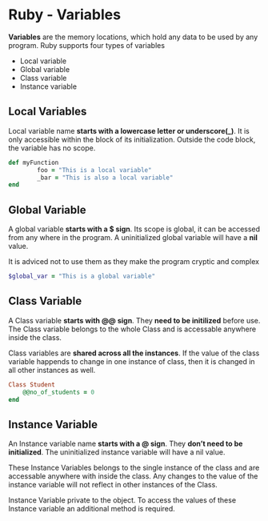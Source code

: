 # Ruby - Variables

**Variables** are the memory locations, which hold any data to be used by any program. Ruby supports four types of variables

- Local variable
- Global variable
- Class variable
- Instance variable

## Local Variables

Local variable name **starts with a lowercase letter or underscore(_)**. It is only accessible within the block of its initialization. Outside the code block, the variable has no scope. 

```ruby
def myFunction
		foo = "This is a local variable"
		_bar = "This is also a local variable"
end
```

## Global Variable

A global variable **starts with a $ sign**. Its scope is global, it can be accessed from any where in the program. A uninitialized global variable will have a **nil** value. 

It is adviced not to use them as they make the program cryptic and complex

```ruby
$global_var = "This is a global variable"
```

## Class Variable

A Class variable **starts with @@ sign**. They **need to be initilized** before use. The Class variable belongs to the whole Class and is accessable anywhere inside the class. 

Class variables are **shared across all the instances**. If the value of the class variable happends to change in one instance of class, then it is changed in all other instances as well. 

```ruby
Class Student
	@@no_of_students = 0
end
```

## Instance Variable

An Instance variable name **starts with a @ sign**. They **don’t need to be initialized**. The uninitialized instance variable will have a nil value. 

These Instance Variables belongs to the single instance of the class and are accessable anywhere with inside the class. Any changes to the value of the instance variable will not reflect in other instances of the Class.

Instance Variable private to the object. To access the values of these Instance variable an additional method is required.
